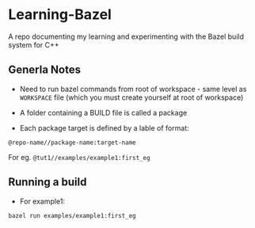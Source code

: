 # Learning-Bazel
A repo documenting my learning and experimenting with the Bazel build system for C++

## Generla Notes

- Need to run bazel commands from root of workspace - same level as `WORKSPACE` file (which you must create yourself at root of workspace)

- A folder containing a BUILD file is called a package

- Each package target is defined by a lable of format: 
```
@repo-name//package-name:target-name
```
  For eg. `@tut1//examples/example1:first_eg`
## Running a build

- For example1:
```
bazel run examples/example1:first_eg
```